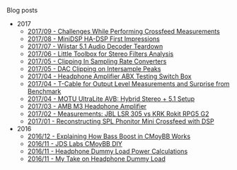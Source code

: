 Blog posts

* 2017
  - [2017/09 - Challenges While Performing Crossfeed Measurements](2017/09/challenges-while-performing-crossfeed.md)
  - [2017/08 - MiniDSP HA-DSP First Impressions](2017/08/minidsp-ha-dsp-first-impressions.md)
  - [2017/07 - Wiistar 5.1 Audio Decoder Teardown](2017/07/wiistar-51-audio-decoder-teardown.md)
  - [2017/06 - Little Toolbox for Stereo Filters Analysis](2017/06/little-toolbox-for-stereo-filters.md)
  - [2017/05 - Clipping In Sampling Rate Converters](2017/05/clipping-in-sampling-rate-converters.md)
  - [2017/05 - DAC Clipping on Intersample Peaks](2017/05/dac-clipping-on-intersample-peaks.md)
  - [2017/04 - Headphone Amplifier ABX Testing Switch Box](2017/04/headphone-amplifier-abx-testing-switch.md)
  - [2017/04 - T-Cable for Output Level Measurements and Surprise from Benchmark](2017/04/t-cable-for-output-level-measurements.md)
  - [2017/04 - MOTU UltraLite AVB: Hybrid Stereo + 5.1 Setup](2017/04/motu-ultralite-avb-hybrid-stereo-51.md)
  - [2017/03 - AMB M3 Headphone Amplifier](2017/03/amb-m3-headphone-amplifier.md)
  - [2017/02 - Measurements: JBL LSR 305 vs KRK Rokit RPG5 G2](2017/02/measurements-jbl-lsr-305-vs-krk-rokit.md)
  - [2017/01 - Reconstructing SPL Phonitor Mini Crossfeed with DSP](2017/01/reconstructing-spl-phonitor-mini.md)
* 2016
  - [2016/12 - Explaining How Bass Boost in CMoyBB Works](2016/12/explaining-how-bass-boost-in-cmoybb.md)
  - [2016/11 - JDS Labs CMoyBB DIY](2016/11/jds-labs-cmoybb-diy.md)
  - [2016/11 - Headphone Dummy Load Power Calculations](2016/11/headphone-dummy-load-power-calculations.md)
  - [2016/11 - My Take on Headphone Dummy Load](2016/11/my-take-on-headphone-dummy-load.md)
